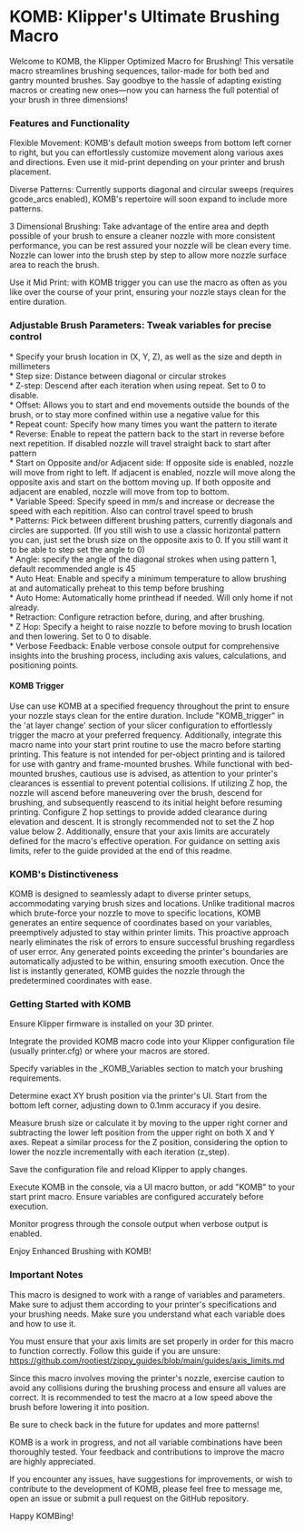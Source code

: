 <head><meta name="google-site-verification" content="YTr2AYTpsxIQk7KIOlVTOfKr11dqkzZP-gOUiyhPU5s" />
<body>
<h1>KOMB: Klipper's Ultimate Brushing Macro</h1>

Welcome to KOMB, the Klipper Optimized Macro for Brushing! This versatile macro streamlines brushing sequences, tailor-made for both bed and gantry mounted brushes. Say goodbye to the hassle of adapting existing macros or creating new ones—now you can harness the full potential of your brush in three dimensions!

<h3>Features and Functionality</h3>

Flexible Movement: KOMB's default motion sweeps from bottom left corner to right, but you can effortlessly customize movement along various axes and directions. Even use it mid-print depending on your printer and brush placement.

Diverse Patterns: Currently supports diagonal and circular sweeps (requires gcode_arcs enabled), KOMB's repertoire will soon expand to include more patterns.

3 Dimensional Brushing: Take advantage of the entire area and depth possible of your brush to ensure a cleaner nozzle with more consistent performance, you can be rest assured your nozzle will be clean every time. Nozzle can lower into the brush step by step to allow more nozzle surface area to reach the brush.

Use it Mid Print: with KOMB trigger you can use the macro as often as you like over the course of your print, ensuring your nozzle stays clean for the entire duration.

<h3>Adjustable Brush Parameters: Tweak variables for precise control</h3>
* Specify your brush location in (X, Y, Z), as well as the size and depth in millimeters <br>
* Step size: Distance between diagonal or circular strokes <br>
* Z-step: Descend after each iteration when using repeat. Set to 0 to disable. <br>
* Offset: Allows you to start and end movements outside the bounds of the brush, or to stay more confined within use a negative value for this <br>
* Repeat count: Specify how many times you want the pattern to iterate <br>
* Reverse: Enable to repeat the pattern back to the start in reverse before next repetition. If disabled nozzle will travel straight back to start after pattern <br>
* Start on Opposite and/or Adjacent side: If opposite side is enabled, nozzle will move from right to left. If adjacent is enabled, nozzle will move along the opposite axis and start on the bottom moving up. If both opposite and adjacent are enabled, nozzle will move from top to bottom. <br>
* Variable Speed: Specify speed in mm/s and increase or decrease the speed with each repitition. Also can control travel speed to brush <br>
* Patterns: Pick between different brushing patters, currently diagonals and circles are supported. (If you still wish to use a classic horizontal pattern you can, just set the brush size on the opposite axis to 0. If you still want it to be able to step set the angle to 0) <br>
* Angle: specify the angle of the diagonal strokes when using pattern 1, default recommended angle is 45 <br>
* Auto Heat: Enable and specify a minimum temperature to allow brushing at and automatically preheat to this temp before brushing <br>
* Auto Home: Automatically home printhead if needed. Will only home if not already. <br>
* Retraction: Configure retraction before, during, and after brushing. <br>
* Z Hop: Specify a height to raise nozzle to before moving to brush location and then lowering. Set to 0 to disable.<br>
* Verbose Feedback: Enable verbose console output for comprehensive insights into the brushing process, including axis values, calculations, and positioning points. <br>

<h4>KOMB Trigger</h4>

Use can use KOMB at a specified frequency throughout the print to ensure your nozzle stays clean for the entire duration. Include "KOMB_trigger" in the 'at layer change' section of your slicer configuration to effortlessly trigger the macro at your preferred frequency. Additionally, integrate this macro name into your start print routine to use the macro before starting printing. This feature is not intended for per-object printing and is tailored for use with gantry and frame-mounted brushes. While functional with bed-mounted brushes, cautious use is advised, as attention to your printer's clearances is essential to prevent potential collisions. If utilizing Z hop, the nozzle will ascend before maneuvering over the brush, descend for brushing, and subsequently reascend to its initial height before resuming printing. Configure Z hop settings to provide added clearance during elevation and descent. It is strongly recommended not to set the Z hop value below 2. Additionally, ensure that your axis limits are accurately defined for the macro's effective operation. For guidance on setting axis limits, refer to the guide provided at the end of this readme.

<h3>KOMB's Distinctiveness</h3>

KOMB is designed to seamlessly adapt to diverse printer setups, accommodating varying brush sizes and locations. Unlike traditional macros which brute-force your nozzle to move to specific locations, KOMB generates an entire sequence of coordinates based on your variables, preemptively adjusted to stay within printer limits. This proactive approach nearly eliminates the risk of errors to ensure successful brushing regardless of user error. Any generated points exceeding the printer's boundaries are automatically adjusted to be within, ensuring smooth execution. Once the list is instantly generated, KOMB guides the nozzle through the predetermined coordinates with ease.

<h3>Getting Started with KOMB</h3>

Ensure Klipper firmware is installed on your 3D printer.

Integrate the provided KOMB macro code into your Klipper configuration file (usually printer.cfg) or where your macros are stored.

Specify variables in the _KOMB_Variables section to match your brushing requirements.

Determine exact XY brush position via the printer's UI. Start from the bottom left corner, adjusting down to 0.1mm accuracy if you desire.

Measure brush size or calculate it by moving to the upper right corner and subtracting the lower left position from the upper right on both X and Y axes.
Repeat a similar process for the Z position, considering the option to lower the nozzle incrementally with each iteration (z_step).

Save the configuration file and reload Klipper to apply changes.

Execute KOMB in the console, via a UI macro button, or add "KOMB" to your start print macro. Ensure variables are configured accurately before execution.

Monitor progress through the console output when verbose output is enabled.

Enjoy Enhanced Brushing with KOMB!

<h3>Important Notes</h3>

This macro is designed to work with a range of variables and parameters. Make sure to adjust them according to your printer's specifications and your brushing needs. Make sure you understand what each variable does and how to use it.

You must ensure that your axis limits are set properly in order for this macro to function correctly. Follow this guide if you are unsure: https://github.com/rootiest/zippy_guides/blob/main/guides/axis_limits.md

Since this macro involves moving the printer's nozzle, exercise caution to avoid any collisions during the brushing process and ensure all values are correct. It is recommended to test the macro at a low speed above the brush before lowering it into position.

Be sure to check back in the future for updates and more patterns!

KOMB is a work in progress, and not all variable combinations have been thoroughly tested. Your feedback and contributions to improve the macro are highly appreciated.

If you encounter any issues, have suggestions for improvements, or wish to contribute to the development of KOMB, please feel free to message me, open an issue or submit a pull request on the GitHub repository. 

Happy KOMBing!
